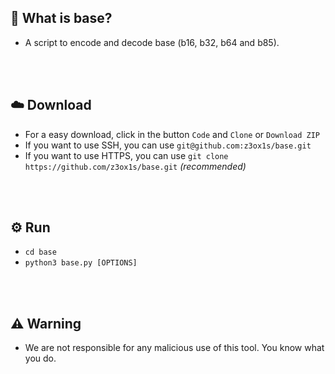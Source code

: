 ## 🤔 What is base?
- A script to encode and decode base (b16, b32, b64 and b85).

<br><br>

## ☁️ Download
   - For a easy download, click in the button `Code` and `Clone` or `Download ZIP`
   - If you want to use SSH, you can use `git@github.com:z3ox1s/base.git`
   - If you want to use HTTPS, you can use `git clone https://github.com/z3ox1s/base.git` *(recommended)*

<br><br>

## ⚙️ Run
   - `cd base`
   - `python3 base.py [OPTIONS]`

<br><br>

## ⚠️ Warning
- We are not responsible for any malicious use of this tool. You know what you do.
